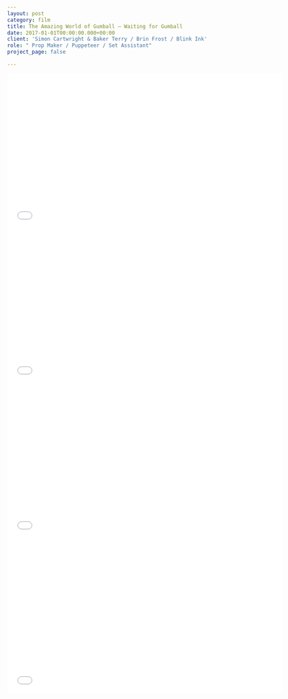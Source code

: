 ```yaml
---
layout: post
category: film
title: The Amazing World of Gumball — Waiting for Gumball
date: 2017-01-01T00:00:00.000+00:00
client: 'Simon Cartwright & Baker Terry / Brin Frost / Blink Ink'
role: " Prop Maker / Puppeteer / Set Assistant"
project_page: false

---
```

<iframe title="vimeo-player" src="[https://player.vimeo.com/video/283474061](https://player.vimeo.com/video/283474061 "https://player.vimeo.com/video/283474061")" width="640" height="360" frameborder="0" allowfullscreen></iframe>

<iframe title="vimeo-player" src="[https://player.vimeo.com/video/283474189](https://player.vimeo.com/video/283474189 "https://player.vimeo.com/video/283474189")" width="640" height="360" frameborder="0" allowfullscreen></iframe>

<iframe title="vimeo-player" src="[https://player.vimeo.com/video/283474948](https://player.vimeo.com/video/283474948 "https://player.vimeo.com/video/283474948")" width="640" height="360" frameborder="0" allowfullscreen></iframe>

<iframe title="vimeo-player" src="[https://player.vimeo.com/video/283476239](https://player.vimeo.com/video/283476239 "https://player.vimeo.com/video/283476239")" width="640" height="360" frameborder="0" allowfullscreen></iframe>